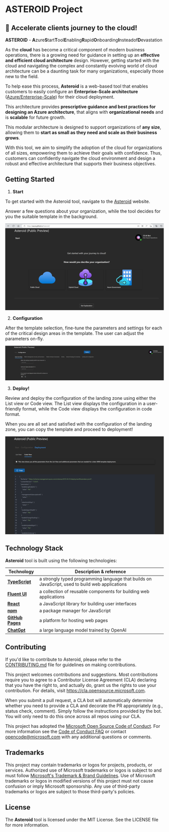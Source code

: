 # ASTEROID Project 

## :rocket: Accelerate clients journey to the cloud!

**ASTEROID** - **A**zure**S**tart**T**ool**E**nabling**R**apid**O**nboarding**I**nsteadof**D**evastation

As the **cloud** has become a critical component of modern business operations, there is a growing need for guidance in setting up an **effective and efficient cloud architecture** design. However, getting started with the cloud and navigating the complex and constantly evolving world of cloud architecture can be a daunting task for many organizations, especially those new to the field.

To help ease this process, **Asteroid** is a web-based tool that enables customers to easily configure an **Enterprise-Scale architecture** ([Azure/Enterprise-Scale](https://github.com/Azure/Enterprise-Scale)) for their cloud deployment.

This architecture provides **prescriptive guidance and best practices for designing an Azure architecture**, that aligns with **organizational needs** and is **scalable** for future growth. 

This modular architecture is designed to support organizations of **any size**, allowing them to **start as small as they need and scale as their business grows**.

With this tool, we aim to simplify the adoption of the cloud for organizations of all sizes, empowering them to achieve their goals with confidence. Thus, customers can confidently navigate the cloud environment and design a robust and effective architecture that supports their business objectives.

## Getting Started

1. **Start**

To get started with the Asteroid tool, navigate to the [Asteroid](https://azure.github.io/Asteroid/) website.

Answer a few questions about your organization, while the tool decides for you the suitable template in the background.

![start](react-gh/src/media/startPage.png)

2. **Configuration**

After the template selection, fine-tune the parameters and settings for each of the critical design areas in the template. The user can adjust the parameters on-fly.

![config](react-gh/src/media/configurationPage.png)

3. **Deploy!**

Review and deploy the configuration of the landing zone using either the List view or Code view. The List view displays the configuration in a user-friendly format, while the Code view displays the configuration in code format.

When you are all set and satisfied with the configuration of the landing zone, you can copy the template and proceed to deployment!

![deployment](react-gh/src/media/deploymentPage.png)

## Technology Stack
**Asteroid** tool is built using the following technologies:

Technology | Description & reference
|----|-----|
| [**TypeScript**](https://www.typescriptlang.org/) | a strongly typed programming language that builds on JavaScript, used to build web applications|
| [**Fluent UI**](https://developer.microsoft.com/en-us/fluentui) | a collection of reusable components for building web applications|
| [**React**](https://reactjs.org/) | a JavaScript library for building user interfaces|
| [**npm**](https://github.com/facebook/create-react-app) | a package manager for JavaScript|
| [**GitHub Pages**](https://pages.github.com/) | a platform for hosting web pages|
| [**ChatGpt**](https://openai.com/blog/chatgpt) | a large language model trained by OpenAI|

## Contributing

If you'd like to contribute to Asteroid, please refer to the [CONTRIBUTING.md](CONTRIBUTING.md) file for guidelines on making contributions.

This project welcomes contributions and suggestions. Most contributions require you to agree to a
Contributor License Agreement (CLA) declaring that you have the right to, and actually do, grant us
the rights to use your contribution. For details, visit https://cla.opensource.microsoft.com.

When you submit a pull request, a CLA bot will automatically determine whether you need to provide
a CLA and decorate the PR appropriately (e.g., status check, comment). Simply follow the instructions
provided by the bot. You will only need to do this once across all repos using our CLA.

This project has adopted the [Microsoft Open Source Code of Conduct](https://opensource.microsoft.com/codeofconduct/).
For more information see the [Code of Conduct FAQ](https://opensource.microsoft.com/codeofconduct/faq/) or
contact [opencode@microsoft.com](mailto:opencode@microsoft.com) with any additional questions or comments.

## Trademarks

This project may contain trademarks or logos for projects, products, or services. Authorized use of Microsoft
trademarks or logos is subject to and must follow
[Microsoft's Trademark & Brand Guidelines](https://www.microsoft.com/en-us/legal/intellectualproperty/trademarks/usage/general).
Use of Microsoft trademarks or logos in modified versions of this project must not cause confusion or imply Microsoft sponsorship.
Any use of third-party trademarks or logos are subject to those third-party's policies.

## License

The **Asteroid** tool is licensed under the MIT License. See the LICENSE file for more information.
